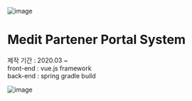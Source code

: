 ![image](https://user-images.githubusercontent.com/18201794/88135464-11ee3680-cc22-11ea-8fa4-440811ee33ee.png)

# Medit Partener Portal System 

제작 기간 : 2020.03 ~  
front-end : vue.js framework  
back-end : spring gradle build 

![image](https://user-images.githubusercontent.com/18201794/88135391-e4a18880-cc21-11ea-80dc-9d35fac84e9d.png)
